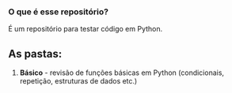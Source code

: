 ### O que é esse repositório?
É um repositório para testar código em Python.

## As pastas:
1. **Básico** - revisão de funções básicas em Python (condicionais, repetição, estruturas de dados etc.)